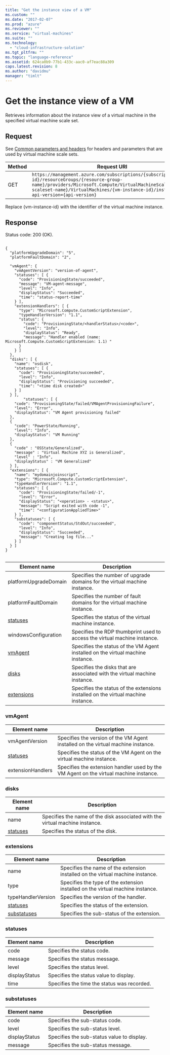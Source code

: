 ```yaml
---
title: "Get the instance view of a VM"
ms.custom: ""
ms.date: "2017-02-07"
ms.prod: "azure"
ms.reviewer: ""
ms.service: "virtual-machines"
ms.suite: ""
ms.technology: 
  - "cloud-infrastructure-solution"
ms.tgt_pltfrm: ""
ms.topic: "language-reference"
ms.assetid: 624ca0b9-77b1-433c-aac0-af7eac88a309
caps.latest.revision: 8
ms.author: "davidmu"
manager: "timlt"
---
```

# Get the instance view of a VM
Retrieves information about the instance view of a virtual machine in the specified virtual machine scale set.    
    
## Request    
 See [Common parameters and headers](../Topic/Virtual%20Machine%20Scale%20Sets_deleted.md#bk_common) for headers and parameters that are used by virtual machine scale sets.    
    
|Method|Request URI|    
|------------|-----------------|    
|GET|`https://management.azure.com/subscriptions/{subscription-id}/resourceGroups/{resource-group-name}/providers/Microsoft.Compute/VirtualMachineScaleSets/{vm-scaleset-name}/VirtualMachines/{vm-instance-id}/instanceView?api-version={api-version}`|    
    
 Replace {vm-instance-id} with the identifier of the virtual machine instance.    
    
## Response    
 Status code: 200 (OK).    
    
```    
    
{    
  "platformUpgradeDomain": "5",    
  "platformFaultDomain": "2",     
    
  "vmAgent": {     
    "vmAgentVersion": "version-of-agent",     
    "statuses": [ {     
      "code": "ProvisioningState/succeeded",     
      "message": "VM-agent-message",     
      "level": "Info",     
      "displayStatus": "Succeeded",     
      "time": "status-report-time"     
    } ],     
    "extensionHandlers": [ {     
      "type": "Microsoft.Compute.CustomScriptExtension",     
      "typeHandlerVersion": "1.1",     
      "status": {     
        "code": "ProvisioningState/<handlerStatus>/<code>",     
        "level": "Info",     
        "displayStatus": "Ready",     
        "message": "Handler enabled (name: Microsoft.Compute.CustomScriptExtension: 1.1) "     
      }     
    } ]     
  },      
  "disks": [ {     
    "name": "osdisk",     
    "statuses": [ {     
      "code": "ProvisioningState/succeeded",     
      "level": "Info",     
      "displayStatus": "Provisioning succeeded",     
      "time": "<time disk created>"     
    } ]     
  } ],     
        "statuses": [ {     
    "code": "ProvisioningState/failed/VMAgentProvisioningFailure",     
    "level": "Error",     
    "displayStatus": "VM Agent provisioning failed"     
  },     
  {     
    "code": "PowerState/Running",     
    "level": "Info",     
    "displayStatus": "VM Running"     
  },    
  {     
    "code" : "OSState/Generalized",     
    "message" : "Virtual Machine XYZ is Generalized",     
    "level" : "Info",     
    "displayStatus" : "VM Generalized"     
  } ],    
  "extensions": [ {     
    "name": "mydomainjoinscript",     
    "type": "Microsoft.Compute.CustomScriptExtension",    
    "typeHandlerVersion": "1.1",     
    "statuses": [ {     
      "code": "ProvisioningState/failed/-1",     
      "level": "Error",     
      "displayStatus": "<operation> - <status>",     
      "message": "Script exited with code -1",     
      "time": "<configurationAppliedTime>"     
    } ],     
    "substatuses": [ {     
      "code": "componentStatus/StdOut/succeeded",     
      "level": "Info",     
      "displayStatus": "Succeeded",     
      "message": "Creating log file..."     
    } ]     
  } ]     
}    
    
```    
    
|Element name|Description|    
|------------------|-----------------|    
|platformUpgradeDomain|Specifies the number of upgrade domains for the virtual machine instance.|    
|platformFaultDomain|Specifies the number of fault domains for the virtual machine instance.|    
|[statuses](../VirtualMachineScaleSetsREST/get-the-instance-view-of-a-vm.md#bk_statuses)|Specifies the status of the virtual machine instance.|    
|windowsConfiguration|Specifies the RDP thumbprint used to access the virtual machine instance.|    
|[vmAgent](../VirtualMachineScaleSetsREST/get-the-instance-view-of-a-vm.md#bk_vmAgent)|Specifies the status of the VM Agent installed on the virtual machine instance.|    
|[disks](../VirtualMachineScaleSetsREST/get-the-instance-view-of-a-vm.md#bk_disks)|Specifies the disks that are associated with the virtual machine instance.|    
|[extensions](../VirtualMachineScaleSetsREST/get-the-instance-view-of-a-vm.md#bk_extensions)|Specifies the status of the extensions installed on the virtual machine instance.|    
    
###  <a name="bk_vmAgent"></a> vmAgent    
    
|Element name|Description|    
|------------------|-----------------|    
|vmAgentVersion|Specifies the version of the VM Agent installed on the virtual machine instance.|    
|[statuses](../VirtualMachineScaleSetsREST/get-the-instance-view-of-a-vm.md#bk_statuses)|Specifies the status of the VM Agent on the virtual machine instance.|    
|extensionHandlers|Specifies the extension handler used by the VM Agent on the virtual machine instance.|    
    
###  <a name="bk_disks"></a> disks    
    
|Element name|Description|    
|------------------|-----------------|    
|name|Specifies the name of the disk associated with the virtual machine instance.|    
|[statuses](../VirtualMachineScaleSetsREST/get-the-instance-view-of-a-vm.md#bk_statuses)|Specifies the status of the disk.|    
    
###  <a name="bk_extensions"></a> extensions    
    
|Element name|Description|    
|------------------|-----------------|    
|name|Specifies the name of the extension installed on the virtual machine instance.|    
|type|Specifies the type of the extension installed on the virtual machine instance.|    
|typeHandlerVersion|Specifies the version of the handler.|    
|[statuses](../VirtualMachineScaleSetsREST/get-the-instance-view-of-a-vm.md#bk_statuses)|Specifies the status of the extension.|    
|[substatuses](../VirtualMachineScaleSetsREST/get-the-instance-view-of-a-vm.md#bk_substatuses)|Specifies the sub-status of the extension.|    
    
###  <a name="bk_statuses"></a> statuses    
    
|Element name|Description|    
|------------------|-----------------|    
|code|Specifies the status code.|    
|message|Specifies the status message.|    
|level|Specifies the status level.|    
|displayStatus|Specifies the status value to display.|    
|time|Specifies the time the status was recorded.|    
    
###  <a name="bk_substatuses"></a> substatuses    
    
|Element name|Description|    
|------------------|-----------------|    
|code|Specifies the sub-status code.|    
|level|Specifies the sub-status level.|    
|displayStatus|Specifies the sub-status value to display.|    
|message|Specifies the sub-status message.|